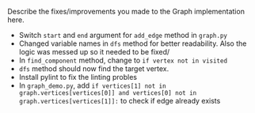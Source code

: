 Describe the fixes/improvements you made to the Graph implementation here.
* Switch `start` and `end` argument for `add_edge` method in `graph.py`
* Changed variable names in `dfs` method for better readability. Also the logic was messed up so it needed to be fixed/
* In `find_component` method, change to `if vertex not in visited`
* `dfs` method should now find the target vertex.
* Install pylint to fix the linting probles
* In `graph_demo.py`, add `if vertices[1] not in graph.vertices[vertices[0]] and vertices[0] not in graph.vertices[vertices[1]]:` to check if edge already exists
